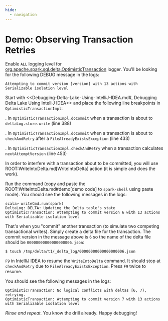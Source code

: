 ```yaml
---
hide:
  - navigation
---
```


# Demo: Observing Transaction Retries

Enable `ALL` logging level for [org.apache.spark.sql.delta.OptimisticTransaction](../OptimisticTransaction.md#logging) logger. You'll be looking for the following DEBUG message in the logs:

```text
Attempting to commit version [version] with 13 actions with Serializable isolation level
```

Start with <<Debugging-Delta-Lake-Using-IntelliJ-IDEA.md#, Debugging Delta Lake Using IntelliJ IDEA>> and place the following line breakpoints in `OptimisticTransactionImpl`:

. In `OptimisticTransactionImpl.doCommit` when a transaction is about to `deltaLog.store.write` (line 388)

. In `OptimisticTransactionImpl.doCommit` when a transaction is about to `checkAndRetry` after a `FileAlreadyExistsException` (line 433)

. In `OptimisticTransactionImpl.checkAndRetry` when a transaction calculates `nextAttemptVersion` (line 453)

In order to interfere with a transaction about to be committed, you will use ROOT:WriteIntoDelta.md[WriteIntoDelta] action (it is simple and does the work).

Run the command (copy and paste the ROOT:WriteIntoDelta.md#demo[demo code] to `spark-shell` using paste mode). You should see the following messages in the logs:

```text
scala> writeCmd.run(spark)
DeltaLog: DELTA: Updating the Delta table's state
OptimisticTransaction: Attempting to commit version 6 with 13 actions with Serializable isolation level
```

That's when you "commit" another transaction (to simulate two competing transactional writes). Simply create a delta file for the transaction. The commit version in the message above is `6` so the name of the delta file should be `00000000000000000006.json`:

```
$ touch /tmp/delta/t1/_delta_log/00000000000000000006.json
```

`F9` in IntelliJ IDEA to resume the `WriteIntoDelta` command. It should stop at `checkAndRetry` due to `FileAlreadyExistsException`. Press `F9` twice to resume.

You should see the following messages in the logs:

```
OptimisticTransaction: No logical conflicts with deltas [6, 7), retrying.
OptimisticTransaction: Attempting to commit version 7 with 13 actions with Serializable isolation level
```

_Rinse and repeat._ You know the drill already. Happy debugging!
